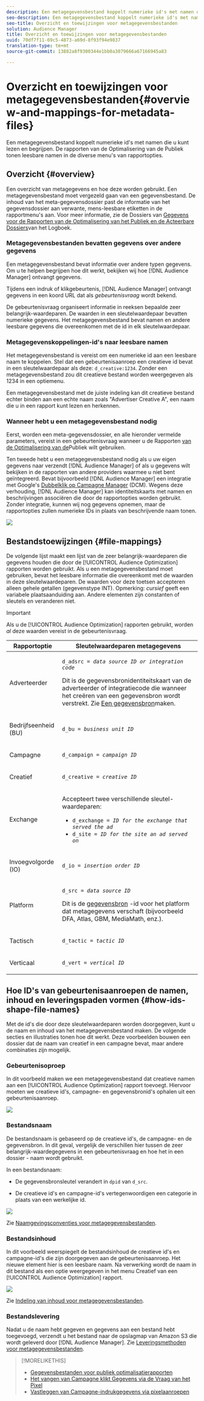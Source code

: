 ```yaml
---
description: Een metagegevensbestand koppelt numerieke id's met namen die u kunt lezen en begrijpen. De rapporten van de Optimalisering van de Publiek tonen leesbare namen in de diverse menu's van rapportopties.
seo-description: Een metagegevensbestand koppelt numerieke id's met namen die u kunt lezen en begrijpen. De rapporten van de Optimalisering van de Publiek tonen leesbare namen in de diverse menu's van rapportopties.
seo-title: Overzicht en toewijzingen voor metagegevensbestanden
solution: Audience Manager
title: Overzicht en toewijzingen voor metagegevensbestanden
uuid: 70df7f11-69c5-4873-a69d-8f93f94e9837
translation-type: tm+mt
source-git-commit: 13882a8f9300344e1bb0a3079666a67166945a83

---
```



# Overzicht en toewijzingen voor metagegevensbestanden{#overview-and-mappings-for-metadata-files}

Een metagegevensbestand koppelt numerieke id&#39;s met namen die u kunt lezen en begrijpen. De rapporten van de Optimalisering van de Publiek tonen leesbare namen in de diverse menu&#39;s van rapportopties.

## Overzicht {#overview}

Een overzicht van metagegevens en hoe deze worden gebruikt. Een metagegevensbestand moet vergezeld gaan van een gegevensbestand. De inhoud van het meta-gegevensdossier past de informatie van het gegevensdossier aan verwante, mens-leesbare etiketten in de rapportmenu&#39;s aan. Voor meer informatie, zie de Dossiers van [Gegevens voor de Rapporten van de Optimalisering van het Publiek en de Acteerbare Dossiers](../../../reporting/audience-optimization-reports/metadata-files-intro/datafiles-intro.md)van het Logboek.

### Metagegevensbestanden bevatten gegevens over andere gegevens

Een metagegevensbestand bevat informatie over andere typen gegevens. Om u te helpen begrijpen hoe dit werkt, bekijken wij hoe [!DNL Audience Manager] ontvangt gegevens.

Tijdens een indruk of klikgebeurtenis, [!DNL Audience Manager] ontvangt gegevens in een koord URL dat als *gebeurtenisvraag* wordt bekend.

De gebeurtenisvraag organiseert informatie in reeksen bepaalde zeer belangrijk-waardeparen. De waarden in een sleutelwaardepaar bevatten numerieke gegevens. Het metagegevensbestand bevat namen en andere leesbare gegevens die overeenkomen met de id in elk sleutelwaardepaar.

### Metagegevenskoppelingen-id&#39;s naar leesbare namen

Het metagegevensbestand is vereist om een numerieke id aan een leesbare naam te koppelen. Stel dat een gebeurtenisaanroep een creatieve id bevat in een sleutelwaardepaar als deze: `d_creative:1234`. Zonder een metagegevensbestand zou dit creatieve bestand worden weergegeven als 1234 in een optiemenu.

Een metagegevensbestand met de juiste indeling kan dit creatieve bestand echter binden aan een echte naam zoals &quot;Advertiser Creative A&quot;, een naam die u in een rapport kunt lezen en herkennen.

### Wanneer hebt u een metagegevensbestand nodig

Eerst, worden een meta-gegevensdossier, en alle hieronder vermelde parameters, vereist in een gebeurtenisvraag wanneer u de Rapporten [van de Optimalisering van de](../../../reporting/audience-optimization-reports/audience-optimization-reports.md)Publiek wilt gebruiken.

Ten tweede hebt u een metagegevensbestand nodig als u uw eigen gegevens naar verzendt [!DNL Audience Manager] of als u gegevens wilt bekijken in de rapporten van andere providers waarmee u niet bent geïntegreerd. Bevat bijvoorbeeld [!DNL Audience Manager] een integratie met Google&#39;s [Dubbelklik op Campagne Manager](../../../reporting/audience-optimization-reports/aor-advertisers/import-dcm.md) (DCM). Wegens deze verhouding, [!DNL Audience Manager] kan identiteitskaarts met namen en beschrijvingen associëren die door de rapportopties worden gebruikt. Zonder integratie, kunnen wij nog gegevens opnemen, maar de rapportopties zullen numerieke IDs in plaats van beschrijvende naam tonen.

![](assets/metadata_menu.png)

## Bestandstoewijzingen {#file-mappings}

De volgende lijst maakt een lijst van de zeer belangrijk-waardeparen die gegevens houden die door de [!UICONTROL Audience Optimization] rapporten worden gebruikt. Als u een metagegevensbestand moet gebruiken, bevat het leesbare informatie die overeenkomt met de waarden in deze sleutelwaardeparen. De waarden voor deze toetsen accepteren alleen gehele getallen (gegevenstype INT). Opmerking: *cursief* geeft een variabele plaatsaanduiding aan. Andere elementen zijn constanten of sleutels en veranderen niet.

>[!IMPORTANT]
>
>Als u de [!UICONTROL Audience Optimization] rapporten gebruikt, worden *al* deze waarden vereist in de gebeurtenisvraag.

<table id="table_B2C8C493080E449CA71C4EF07D9476BD"> 
 <thead> 
  <tr> 
   <th colname="col1" class="entry"> Rapportoptie </th> 
   <th colname="col2" class="entry"> Sleutelwaardeparen metagegevens </th> 
  </tr> 
 </thead>
 <tbody> 
  <tr> 
   <td colname="col1"> <p>Adverteerder </p> </td> 
   <td colname="col2"> <p> <code>d_adsrc = <i>data source ID or integration code</i></code> </p> <p>Dit is de gegevensbronidentiteitskaart van de adverteerder of integratiecode die wanneer het creëren van een gegevensbron wordt verstrekt. Zie <a href="../../../features/manage-datasources.md#create-data-source"> Een gegevensbron</a>maken. </p> </td> 
  </tr> 
  <tr> 
   <td colname="col1"> <p>Bedrijfseenheid (BU) </p> </td> 
   <td colname="col2"> <p> <code>d_bu = <i>business unit ID</i></code> </p> </td> 
  </tr> 
  <tr> 
   <td colname="col1"> <p>Campagne </p> </td> 
   <td colname="col2"> <p> <code>d_campaign = <i>campaign ID</i></code> </p> </td> 
  </tr> 
  <tr> 
   <td colname="col1"> <p>Creatief </p> </td> 
   <td colname="col2"> <p> <code>d_creative = <i>creative ID</i></code> </p> </td> 
  </tr> 
  <tr> 
   <td colname="col1"> <p>Exchange </p> </td> 
   <td colname="col2"> <p>Accepteert twee verschillende sleutel-waardeparen: </p> 
    <ul id="ul_3B3B751A8A134096B0912E81A0983B9D"> 
     <li id="li_57BAC45A7B274AB695945E174A4D8A35"> <code>d_exchange = <i>ID for the exchange that served the ad</i></code> </li> 
     <li id="li_CCDF00DE59D3451C8EF590DD3E1A806D"> <code>d_site = <i>ID for the site an ad served on</i></code> </li> 
    </ul> </td> 
  </tr> 
  <tr> 
   <td colname="col1"> <p>Invoegvolgorde (IO) </p> </td> 
   <td colname="col2"> <p> <code>d_io = <i>insertion order ID</i></code> </p> </td> 
  </tr> 
  <tr> 
   <td colname="col1"> <p>Platform </p> </td> 
   <td colname="col2"> <p> <code>d_src = <i>data source ID</i></code> </p> <p>Dit is de <a href="../../../features/datasources-list-and-settings.md#data-sources-list-and-settings"> gegevensbron</a> -id voor het platform dat metagegevens verschaft (bijvoorbeeld DFA, Atlas, GBM, MediaMath, enz.). </p> </td> 
  </tr> 
  <tr> 
   <td colname="col1"> <p>Tactisch </p> </td> 
   <td colname="col2"> <p> <code>d_tactic = <i>tactic ID</i></code> </p> </td> 
  </tr> 
  <tr> 
   <td colname="col1"> <p>Verticaal </p> </td> 
   <td colname="col2"> <p> <code>d_vert = <i>vertical ID</i></code> </p> </td> 
  </tr> 
 </tbody> 
</table>

## Hoe ID&#39;s van gebeurtenisaanroepen de namen, inhoud en leveringspaden vormen {#how-ids-shape-file-names}

Met de id&#39;s die door deze sleutelwaardeparen worden doorgegeven, kunt u de naam en inhoud van het metagegevensbestand maken. De volgende secties en illustraties tonen hoe dit werkt. Deze voorbeelden bouwen een dossier dat de naam van creatief in een campagne bevat, maar andere combinaties zijn mogelijk.

### Gebeurtenisoproep

In dit voorbeeld maken we een metagegevensbestand dat creatieve namen aan een [!UICONTROL Audience Optimization] rapport toevoegt. Hiervoor moeten we creatieve id&#39;s, campagne- en gegevensbronid&#39;s ophalen uit een gebeurtenisaanroep.

![](assets/metadata_file_event.png)

### Bestandsnaam

De bestandsnaam is gebaseerd op de creatieve id&#39;s, de campagne- en de gegevensbron. In dit geval, vergelijk de verschillen hier tussen de zeer belangrijk-waardegegevens in een gebeurtenisvraag en hoe het in een dossier - naam wordt gebruikt.

In een bestandsnaam:

* De gegevensbronsleutel verandert in `dpid` van `d_src`.

* De creatieve id&#39;s en campagne-id&#39;s vertegenwoordigen een categorie in plaats van een werkelijke id.

![](assets/metadata_file_name.png)

Zie [Naamgevingsconventies voor metagegevensbestanden](../../../reporting/audience-optimization-reports/metadata-files-intro/metadata-file-names.md).

### Bestandsinhoud

In dit voorbeeld weerspiegelt de bestandsinhoud de creatieve id&#39;s en campagne-id&#39;s die zijn doorgegeven aan de gebeurtenisaanroep. Het nieuwe element hier is een leesbare naam. Na verwerking wordt de naam in dit bestand als een optie weergegeven in het menu Creatief van een [!UICONTROL Audience Optimization] rapport.

![](assets/metadata_file_contents.png)

Zie [Indeling van inhoud voor metagegevensbestanden](../../../reporting/audience-optimization-reports/metadata-files-intro/metadata-file-contents.md).

### Bestandslevering

Nadat u de naam hebt gegeven en gegevens aan een bestand hebt toegevoegd, verzendt u het bestand naar de opslagmap van Amazon S3 die wordt geleverd door [!DNL Audience Manager]. Zie [Leveringsmethoden voor metagegevensbestanden](../../../reporting/audience-optimization-reports/metadata-files-intro/metadata-delivery-methods.md).

>[!MORELIKETHIS]
>
>* [Gegevensbestanden voor publiek optimalisatierapporten](../../../reporting/audience-optimization-reports/metadata-files-intro/datafiles-intro.md)
>* [Het vangen van Campagne klikt Gegevens via de Vraag van het Pixel](../../../integration/media-data-integration/click-data-pixels.md)
>* [Vastleggen van Campagne-indrukgegevens via pixelaanroepen](../../../integration/media-data-integration/impression-data-pixels.md)

